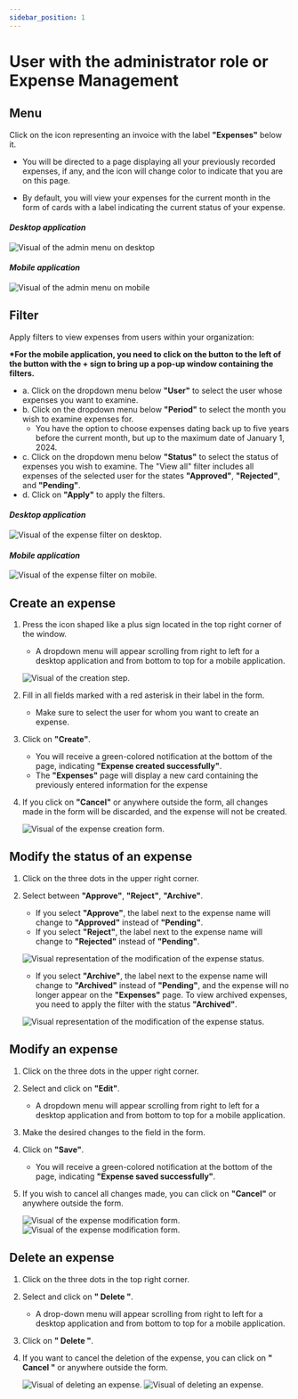 ```yaml
---
sidebar_position: 1
---
```


# User with the administrator role or Expense Management

## Menu

Click on the icon representing an invoice with the label **"Expenses"** below it.

- You will be directed to a page displaying all your previously recorded expenses, if any, and the icon will change color to indicate that you are on this page.

- By default, you will view your expenses for the current month in the form of cards with a label indicating the current status of your expense.

#### _Desktop application_

![Visual of the admin menu on desktop](../../img/expense_menu_admin_desktop.png)

#### _Mobile application_

![Visual of the admin menu on mobile](../../img/expense_menu_admin_mobile.png)

## Filter

Apply filters to view expenses from users within your organization:

**\*For the mobile application, you need to click on the button to the left of the button with the + sign to bring up a pop-up window containing the filters.**

- a. Click on the dropdown menu below **"User"** to select the user whose expenses you want to examine.
- b. Click on the dropdown menu below **"Period"** to select the month you wish to examine expenses for.
  - You have the option to choose expenses dating back up to five years before the current month, but up to the maximum date of January 1, 2024.
- c. Click on the dropdown menu below **"Status"** to select the status of expenses you wish to examine. The "View all" filter includes all expenses of the selected user for the states **"Approved"**, **"Rejected"**, and **"Pending"**.
- d. Click on **"Apply"** to apply the filters.

#### _Desktop application_

![Visual of the expense filter on desktop.](../../img/expense_desktop_filter_admin.png)

#### _Mobile application_

![Visual of the expense filter on mobile.](../../img/expense_mobile_filter_admin.png)

## Create an expense

1.  Press the icon shaped like a plus sign located in the top right corner of the window.

    - A dropdown menu will appear scrolling from right to left for a desktop application and from bottom to top for a mobile application.

    ![Visual of the creation step. ](../../img/expense_created_admin_1.png)

2.  Fill in all fields marked with a red asterisk in their label in the form.

    - Make sure to select the user for whom you want to create an expense.

3.  Click on **"Create"**.

    - You will receive a green-colored notification at the bottom of the page, indicating **"Expense created successfully"**.
    - The **"Expenses"** page will display a new card containing the previously entered information for the expense

4.  If you click on **"Cancel"** or anywhere outside the form, all changes made in the form will be discarded, and the expense will not be created.

    ![Visual of the expense creation form. ](../../img/expense_created_admin_2.png)

## Modify the status of an expense

1. Click on the three dots in the upper right corner.
2. Select between **"Approve"**, **"Reject"**, **"Archive"**.

   - If you select **"Approve"**, the label next to the expense name will change to **"Approved"** instead of **"Pending"**.
   - If you select **"Reject"**, the label next to the expense name will change to **"Rejected"** instead of **"Pending"**.

   ![Visual representation of the modification of the expense status. ](../../img/modif_expense_status_1.png)

   - If you select **"Archive"**, the label next to the expense name will change to **"Archived"** instead of **"Pending"**, and the expense will no longer appear on the **"Expenses"** page. To view archived expenses, you need to apply the filter with the status **"Archived"**.

   ![Visual representation of the modification of the expense status. ](../../img/modif_expense_status_2.png)

## Modify an expense

1. Click on the three dots in the upper right corner.
2. Select and click on **"Edit"**.
   - A dropdown menu will appear scrolling from right to left for a desktop application and from bottom to top for a mobile application.
3. Make the desired changes to the field in the form.
4. Click on **"Save"**.
   - You will receive a green-colored notification at the bottom of the page, indicating **"Expense saved successfully"**.
5. If you wish to cancel all changes made, you can click on **"Cancel"** or anywhere outside the form.

   ![Visual of the expense modification form.](../../img/modif_expense_admin_1.png)
   ![Visual of the expense modification form.](../../img/modif_expense_admin_2.png)

## Delete an expense

1. Click on the three dots in the top right corner.
2. Select and click on **" Delete "**.
   - A drop-down menu will appear scrolling from right to left for a desktop application and from bottom to top for a mobile application.
3. Click on **" Delete "**.
4. If you want to cancel the deletion of the expense, you can click on **" Cancel "** or anywhere outside the form.

   ![Visual of deleting an expense.](../../img/delete_expense_admin_1.png)
   ![Visual of deleting an expense.](../../img/delete_expense_admin_2.png)
